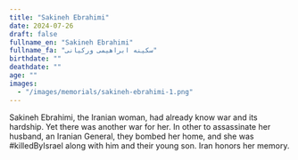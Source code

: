 ```yaml
---
title: "Sakineh Ebrahimi"
date: 2024-07-26
draft: false
fullname_en: "Sakineh Ebrahimi"
fullname_fa: "سکینه ابراهیمی ورکیانی"
birthdate: ""
deathdate: ""
age: ""
images:
  - "/images/memorials/sakineh-ebrahimi-1.png"
---
```


Sakineh Ebrahimi, the Iranian woman, had already know war and its hardship. Yet there was another war for her. In other to assassinate her husband, an Iranian General, they bombed her home, and she was #killedByIsrael along with him and their young son. Iran honors her memory.